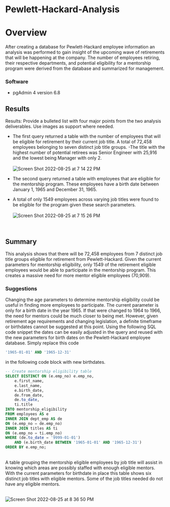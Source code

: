 # Pewlett-Hackard-Analysis

# Overview
After creating a database for Pewlett-Hackard employee information an analysis was performed to gain insight of the upcoming wave of retirements that will be happening at the company. The number of employees retiring, their respective departments, and potential eligibility for a mentorship program were derived from the database and summarized for management. 

### Software
- pgAdmin 4 version 6.8

## Results
Results: Provide a bulleted list with four major points from the two analysis deliverables. Use images as support where needed.
- The first query returned a table with the number of employees that will be eligible for retirement by their current job title. A total of 72,458 employees belonging to seven distinct job title groups. 
-The title with the highest number of potential retirees was Senior Engineer with 25,916 and the lowest being Manager with only 2.<br><br>
![Screen Shot 2022-08-25 at 7 14 22 PM](https://user-images.githubusercontent.com/106560606/186798386-f703ef09-dbfb-4308-8248-d1b3a6d3979e.png) <br>

- The second query returned a table with employees that are eligible for the mentorship program. These employees have a birth date between January 1, 1965 and December 31, 1965.
- A total of only 1549 employees across varying job titles were found to be eligible for the program given these search parameters. <br><br>
![Screen Shot 2022-08-25 at 7 15 26 PM](https://user-images.githubusercontent.com/106560606/186798557-e4722a66-2f5d-4974-98ca-2f6f223d6740.png)
<br>

## Summary
This analysis shows that there will be 72,458 employees from 7 distinct job title groups eligible for retirement from Pewlett-Hackard. Given the current parameters for mentorship eligibility, only 1549 of the retirement eligible employees would be able to participate in the mentorship program. This creates a massive need for more mentor eligible employees (70,909). 

### Suggestions
Changing the age parameters to determine mentorship eligibility could be useful in finding more employees to participate. The current parameter is only for a birth date in the year 1965. If that were changed to 1964 to 1966, the need for mentors could be much closer to being met. However, given retirement age requirements and changing legislation, a definite timeframe or birthdates cannot be suggested at this point. Using the following SQL code snippet the dates can be easily adjusted in the query and reused with the new parameters for birth dates on the Pewlett-Hackard employee database. Simply replace this code
````sql
'1965-01-01' AND '1965-12-31'
````
in the following code block with new birthdates.
````sql
-- Create mentorship eligibility table
SELECT DISTINCT ON (e.emp_no) e.emp_no,
	e.first_name,
	e.last_name,
	e.birth_date,
	de.from_date,
	de.to_date,
	ti.title
INTO mentorship_eligibility
FROM employees AS e
INNER JOIN dept_emp AS de
ON (e.emp_no = de.emp_no)
INNER JOIN titles AS ti
ON (e.emp_no = ti.emp_no)
WHERE (de.to_date = '9999-01-01')
	AND (e.birth_date BETWEEN '1965-01-01' AND '1965-12-31')
ORDER BY e.emp_no;
```` 
<br>
A table grouping the mentorship eligible employees by job title will assist in knowing which areas are possibly staffed with enough eligible mentors. With the current parameters for birthdate in place this table shows six distinct job titles with eligible mentors. Some of the job titles needed do not have any eligible mentors. <br><br>


![Screen Shot 2022-08-25 at 8 36 50 PM](https://user-images.githubusercontent.com/106560606/186798477-0d70e63c-cfd6-4820-8266-bf7792f4a6d5.png)
